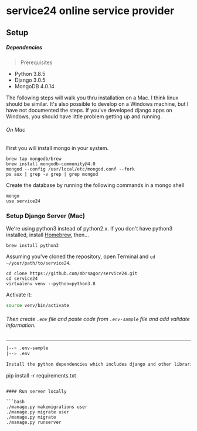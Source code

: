 # service24 online service provider

## Setup

##### Dependencies

> Prerequisites

- Python 3.8.5
- Django 3.0.5
- MongoDB 4.0.14

The following steps will walk you thru installation on a Mac. I think linux should be similar. It's also possible to develop
on a Windows machine, but I have not documented the steps. If you've developed django apps on Windows, you should have little problem getting up and running.

###### On Mac

First you will install mongo in your system.

```
brew tap mongodb/brew
brew install mongodb-community@4.0
mongod --config /usr/local/etc/mongod.conf --fork
ps aux | grep -v grep | grep mongod
```

Create the database by running the following commands in a mongo shell

```angular2html
mongo
use service24
```

### Setup Django Server (Mac)

We're using python3 instead of python2.x. If you don't have python3 installed,
install [Homebrew](http://brew.sh), then…

```
brew install python3
```

Assuming you've cloned the repository, open Terminal and `cd ~/your/path/to/service24`.

```bash/zsh
cd clone https://github.com/mbrsagor/service24.git
cd service24
virtualenv venv --python=python3.8
```

Activate it:

```bash
source venv/bin/activate
```

###### Then create ``.env`` file and paste code from `.env-sample` file and add validate information.

-------------------------------------------
```bash
|--> .env-sample
|--> .env

Install the python dependencies which includes django and other libraries.

```
pip install -r requirements.txt
```

#### Run server locally

```bash
./manage.py makemigrations user
./manage.py migrate user
./manage.py migrate
./manage.py runserver
```
